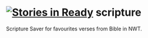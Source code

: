 [![Stories in Ready](https://badge.waffle.io/hash4di/scripture.png?label=ready&title=Ready)](https://waffle.io/hash4di/scripture)
scripture
=========

Scripture Saver for favourites verses from Bible in NWT.
